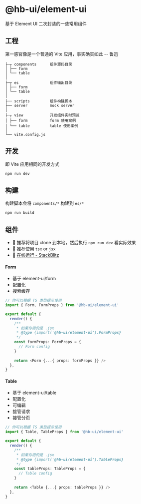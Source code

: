 # @hb-ui/element-ui

基于 Element UI 二次封装的一些常用组件

## 工程

第一感官像是一个普通的 Vite 应用，事实确实如此 -- 鲁迅

```tree
├─┬ components      组件源码目录
│ ├── form
│ └── table
│
├─┬ es              组件输出目录
│ ├── form
│ └── table
│
├── scripts         组件构建脚本
├── server          mock server
│
├─┬ view            开发组件实时预览
│ ├── form          form 使用案例
│ └── table         table 使用案例
│
└── vite.config.js
```

## 开发

即 Vite 应用相同的开发方式

```sh
npm run dev
```

## 构建

构建脚本会将 `components/*` 构建到 `es/*`

```sh
npm run build
```

## 组件

- 🤖 推荐将项目 clone 到本地，然后执行 `npm run dev` 看实际效果
- 🚨 推荐使用 `tsx` or `jsx`
- 🐢 [在线运行 - StackBlitz](https://stackblitz.com/edit/hb-ui-element-ui)

#### Form

- 基于 element-ui/form
- 配置化
- 搜索缓存

```ts
// 你可以根据 TS 类型提示使用
import { Form, FormProps } from '@hb-ui/element-ui'

export default {
  render() {
    /**
     * 如果你用的是 .jsx
     * @type {import('@hb-ui/element-ui').FormProps}
     */
    const formProps: FormProps = {
      // Form config
    }
  
    return <Form {...{ props: formProps }} />
  },
}
```

#### Table

- 基于 element-ui/table
- 配置化
- 可编辑
- 接管请求
- 接管分页

```ts
// 你可以根据 TS 类型提示使用
import { Table, TableProps } from '@hb-ui/element-ui'

export default {
  render() {
    /**
     * 如果你用的是 .jsx
     * @type {import('@hb-ui/element-ui').TableProps}
     */
    const tableProps: TableProps = {
      // Table config
    }
  
    return <Table {...{ props: tableProps }} />
  },
}
```
